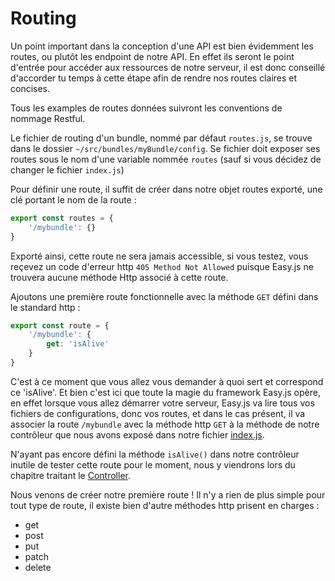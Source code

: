 # Routing

Un point important dans la conception d'une API est bien évidemment les routes, ou plutôt les endpoint de notre API. En effet ils seront le point d'entrée pour accéder aux ressources de notre serveur, il est donc conseillé d'accorder tu temps à cette étape afin de rendre nos routes claires et concises.

Tous les examples de routes données suivront les conventions de nommage Restful.

Le fichier de routing d'un bundle, nommé par défaut `routes.js`, se trouve dans le dossier `~/src/bundles/myBundle/config`.
Se fichier doit exposer ses routes sous le nom d'une variable nommée `routes` (sauf si vous décidez de changer le fichier `index.js`)

Pour définir une route, il suffit de créer dans notre objet routes exporté, une clé portant le nom de la route :

```javascript
export const routes = {
    '/mybundle': {}
}
```

Exporté ainsi, cette route ne sera jamais accessible, si vous testez, vous reçevez un code d'erreur http `405 Method Not Allowed` puisque Easy.js ne trouvera aucune méthode Http associé à cette route.

Ajoutons une première route fonctionnelle avec la méthode `GET` défini dans le standard http :

```javascript
export const route = {
    '/mybundle': {
        get: 'isAlive'
    }
}
```

C'est à ce moment que vous allez vous demander à quoi sert et correspond ce 'isAlive'. Et bien c'est ici que toute la magie du framework Easy.js opère, en effet lorsque vous allez démarrer votre serveur, Easy.js va lire tous vos fichiers de configurations, donc vos routes, et dans le cas présent, il va associer la route `/mybundle` avec la méthode http `GET` à la méthode de notre contrôleur que nous avons exposé dans notre fichier [index.js](bundle-index.md).

N'ayant pas encore défini la méthode `isAlive()` dans notre contrôleur inutile de tester cette route pour le moment, nous y viendrons lors du chapitre traitant le [Controller](controller.md).

Nous venons de créer notre première route ! Il n'y a rien de plus simple pour tout type de route, il existe bien d'autre méthodes http prisent en charges :

* get
* post
* put
* patch
* delete